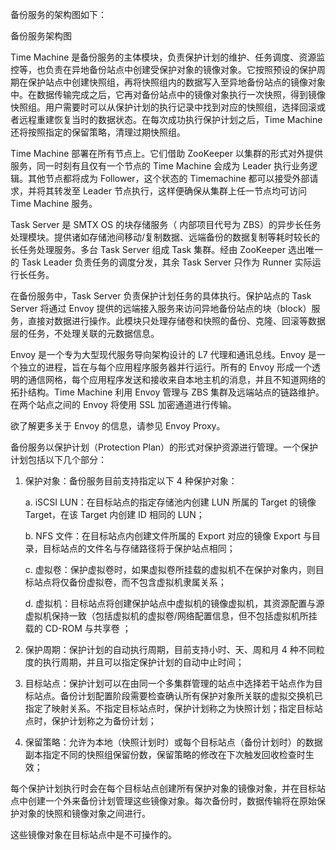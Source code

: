<?xml version="1.0" encoding="UTF-8"?><?workdir /C:\Users\Admin\AppData\Local\Temp\temp20190708135425112?><?workdir-uri file:/C:/Users/Admin/AppData/Local/Temp/temp20190708135425112/?><?path2project ..\..\..\?><?path2project-uri ../../../?><?path2rootmap-uri ../../../?><topic xmlns:ditaarch="http://dita.oasis-open.org/architecture/2005/" xmlns:dita-ot="http://dita-ot.sourceforge.net/ns/201007/dita-ot" class="- topic/topic " ditaarch:DITAArchVersion="1.2" domains="(topic hi-d) (topic ut-d) (topic indexing-d) (topic hazard-d) (topic abbrev-d) (topic pr-d) (topic sw-d) (topic ui-d)" id="架构与核心组件" xtrf="file:/D:/safehaven/content/concepts/backup-service-white-paper/架构与核心组件.md" xtrc="topic:1;182:3"><title class="- topic/title " xtrf="file:/D:/safehaven/content/concepts/backup-service-white-paper/架构与核心组件.md" xtrc="title:1;182:3">架构与核心组件</title><body class="- topic/body " xtrf="file:/D:/safehaven/content/concepts/backup-service-white-paper/架构与核心组件.md" xtrc="body:1;182:3"><p class="- topic/p " xtrf="file:/D:/safehaven/content/concepts/backup-service-white-paper/架构与核心组件.md" xtrc="p:1;182:3">备份服务的架构图如下：</p><image class="- topic/image " href="c58f0a1df2a2fe18c2cb45a9b3944bf35d086cee.jpg" placement="break" xtrf="file:/D:/safehaven/content/concepts/backup-service-white-paper/架构与核心组件.md" xtrc="image:1;182:3"><alt class="- topic/alt " xtrf="file:/D:/safehaven/content/concepts/backup-service-white-paper/架构与核心组件.md" xtrc="alt:1;182:3">备份服务架构图</alt></image></body><topic class="- topic/topic " ditaarch:DITAArchVersion="1.2" domains="(topic hi-d) (topic ut-d) (topic indexing-d) (topic hazard-d) (topic abbrev-d) (topic pr-d) (topic sw-d) (topic ui-d)" id="time-machine" xtrf="file:/D:/safehaven/content/concepts/backup-service-white-paper/架构与核心组件.md" xtrc="topic:2;182:3"><title class="- topic/title " xtrf="file:/D:/safehaven/content/concepts/backup-service-white-paper/架构与核心组件.md" xtrc="title:2;182:3">Time Machine</title><body class="- topic/body " xtrf="file:/D:/safehaven/content/concepts/backup-service-white-paper/架构与核心组件.md" xtrc="body:2;182:3"><p class="- topic/p " xtrf="file:/D:/safehaven/content/concepts/backup-service-white-paper/架构与核心组件.md" xtrc="p:2;182:3">Time Machine 是备份服务的主体模块，负责保护计划的维护、任务调度、资源监控等，也负责在异地备份站点中创建受保护对象的镜像对象。它按照预设的保护周期在保护站点中创建快照组，再将快照组内的数据写入至异地备份站点的镜像对象中。在数据传输完成之后，它再对备份站点中的镜像对象执行一次快照，得到镜像快照组。用户需要时可以从保护计划的执行记录中找到对应的快照组，选择回滚或者远程重建恢复当时的数据状态。在每次成功执行保护计划之后，Time Machine 还将按照指定的保留策略，清理过期快照组。</p><p class="- topic/p " xtrf="file:/D:/safehaven/content/concepts/backup-service-white-paper/架构与核心组件.md" xtrc="p:3;182:3">Time Machine 部署在所有节点上。它们借助 ZooKeeper 以集群的形式对外提供服务，同一时刻有且仅有一个节点的 Time Machine 会成为 Leader 执行业务逻辑。其他节点都将成为 Follower，这个状态的 Timemachine 都可以接受外部请求，并将其转发至 Leader 节点执行，这样便确保从集群上任一节点均可访问 Time Machine 服务。</p></body></topic><topic class="- topic/topic " ditaarch:DITAArchVersion="1.2" domains="(topic hi-d) (topic ut-d) (topic indexing-d) (topic hazard-d) (topic abbrev-d) (topic pr-d) (topic sw-d) (topic ui-d)" id="task-server" xtrf="file:/D:/safehaven/content/concepts/backup-service-white-paper/架构与核心组件.md" xtrc="topic:3;182:3"><title class="- topic/title " xtrf="file:/D:/safehaven/content/concepts/backup-service-white-paper/架构与核心组件.md" xtrc="title:3;182:3">Task Server</title><body class="- topic/body " xtrf="file:/D:/safehaven/content/concepts/backup-service-white-paper/架构与核心组件.md" xtrc="body:3;182:3"><p class="- topic/p " xtrf="file:/D:/safehaven/content/concepts/backup-service-white-paper/架构与核心组件.md" xtrc="p:4;182:3">Task Server 是 SMTX OS 的块存储服务（ 内部项目代号为 ZBS）的异步长任务处理模块。提供诸如存储池间移动/复制数据、远端备份的数据复制等耗时较长的长任务处理服务。多台 Task Server 组成 Task 集群。经由 ZooKeeper 选出唯一的 Task Leader 负责任务的调度分发，其余 Task Server 只作为 Runner 实际运行长任务。</p><p class="- topic/p " xtrf="file:/D:/safehaven/content/concepts/backup-service-white-paper/架构与核心组件.md" xtrc="p:5;182:3">在备份服务中，Task Server 负责保护计划任务的具体执行。保护站点的 Task Server 将通过 Envoy 提供的远端接入服务来访问异地备份站点的块（block）服务，直接对数据进行操作。此模块只处理存储卷和快照的备份、克隆、回滚等数据层的任务，不处理关联的元数据信息。</p></body></topic><topic class="- topic/topic " ditaarch:DITAArchVersion="1.2" domains="(topic hi-d) (topic ut-d) (topic indexing-d) (topic hazard-d) (topic abbrev-d) (topic pr-d) (topic sw-d) (topic ui-d)" id="envoy" xtrf="file:/D:/safehaven/content/concepts/backup-service-white-paper/架构与核心组件.md" xtrc="topic:4;182:3"><title class="- topic/title " xtrf="file:/D:/safehaven/content/concepts/backup-service-white-paper/架构与核心组件.md" xtrc="title:4;182:3">Envoy</title><body class="- topic/body " xtrf="file:/D:/safehaven/content/concepts/backup-service-white-paper/架构与核心组件.md" xtrc="body:4;182:3"><p class="- topic/p " xtrf="file:/D:/safehaven/content/concepts/backup-service-white-paper/架构与核心组件.md" xtrc="p:6;182:3">Envoy 是一个专为大型现代服务导向架构设计的 L7 代理和通讯总线。Envoy 是一个独立的进程，旨在与每个应用程序服务器并行运行。所有的 Envoy 形成一个透明的通信网格，每个应用程序发送和接收来自本地主机的消息，并且不知道网络的拓扑结构。Time Machine 利用 Envoy 管理与 ZBS 集群及远端站点的链路维护。在两个站点之间的 Envoy 将使用 SSL 加密通道进行传输。</p><p class="- topic/p " xtrf="file:/D:/safehaven/content/concepts/backup-service-white-paper/架构与核心组件.md" xtrc="p:7;182:3">欲了解更多关于 Envoy 的信息，请参见 <xref class="- topic/xref " href="https://www.envoyproxy.io/" format="html" scope="external" xtrf="file:/D:/safehaven/content/concepts/backup-service-white-paper/架构与核心组件.md" xtrc="xref:1;182:3">Envoy Proxy</xref>。</p></body></topic><topic class="- topic/topic " ditaarch:DITAArchVersion="1.2" domains="(topic hi-d) (topic ut-d) (topic indexing-d) (topic hazard-d) (topic abbrev-d) (topic pr-d) (topic sw-d) (topic ui-d)" id="保护计划" xtrf="file:/D:/safehaven/content/concepts/backup-service-white-paper/架构与核心组件.md" xtrc="topic:5;182:3"><title class="- topic/title " xtrf="file:/D:/safehaven/content/concepts/backup-service-white-paper/架构与核心组件.md" xtrc="title:5;182:3">保护计划</title><body class="- topic/body " xtrf="file:/D:/safehaven/content/concepts/backup-service-white-paper/架构与核心组件.md" xtrc="body:5;182:3"><p class="- topic/p " xtrf="file:/D:/safehaven/content/concepts/backup-service-white-paper/架构与核心组件.md" xtrc="p:8;182:3">备份服务以保护计划（Protection Plan）的形式对保护资源进行管理。一个保护计划包括以下几个部分：</p><ol class="- topic/ol " xtrf="file:/D:/safehaven/content/concepts/backup-service-white-paper/架构与核心组件.md" xtrc="ol:1;182:3"><li class="- topic/li " xtrf="file:/D:/safehaven/content/concepts/backup-service-white-paper/架构与核心组件.md" xtrc="li:1;182:3"><p class="- topic/p " xtrf="file:/D:/safehaven/content/concepts/backup-service-white-paper/架构与核心组件.md" xtrc="p:9;182:3">保护对象：备份服务目前支持指定以下 4 种保护对象：</p><p class="- topic/p " xtrf="file:/D:/safehaven/content/concepts/backup-service-white-paper/架构与核心组件.md" xtrc="p:10;182:3">a.  iSCSI LUN：在目标站点的指定存储池内创建 LUN 所属的 Target 的镜像 Target，在该 Target 内创建 ID 相同的 LUN；</p><p class="- topic/p " xtrf="file:/D:/safehaven/content/concepts/backup-service-white-paper/架构与核心组件.md" xtrc="p:11;182:3">b.  NFS 文件：在目标站点内创建文件所属的 Export 对应的镜像 Export 与目录，目标站点的文件名与存储路径将于保护站点相同；</p><p class="- topic/p " xtrf="file:/D:/safehaven/content/concepts/backup-service-white-paper/架构与核心组件.md" xtrc="p:12;182:3">c.  虚拟卷：保护虚拟卷时，如果虚拟卷所挂载的虚拟机不在保护对象内，则目标站点将仅备份虚拟卷，而不包含虚拟机隶属关系；</p><p class="- topic/p " xtrf="file:/D:/safehaven/content/concepts/backup-service-white-paper/架构与核心组件.md" xtrc="p:13;182:3">d.  虚拟机：目标站点将创建保护站点中虚拟机的镜像虚拟机，其资源配置与源虚拟机保持一致（包括虚拟机的虚拟卷/网络配置信息，但不包括虚拟机所挂载的 CD-ROM 与共享卷 ；</p></li><li class="- topic/li " xtrf="file:/D:/safehaven/content/concepts/backup-service-white-paper/架构与核心组件.md" xtrc="li:2;182:3"><p class="- topic/p " xtrf="file:/D:/safehaven/content/concepts/backup-service-white-paper/架构与核心组件.md" xtrc="p:14;182:3">保护周期：保护计划的自动执行周期，目前支持小时、天、周和月 4 种不同粒度的执行周期，并且可以指定保护计划的自动中止时间；</p></li><li class="- topic/li " xtrf="file:/D:/safehaven/content/concepts/backup-service-white-paper/架构与核心组件.md" xtrc="li:3;182:3"><p class="- topic/p " xtrf="file:/D:/safehaven/content/concepts/backup-service-white-paper/架构与核心组件.md" xtrc="p:15;182:3">目标站点：保护计划可以在由同一个多集群管理的站点中选择若干站点作为目标站点。备份计划配置阶段需要检查确认所有保护对象所关联的虚拟交换机已指定了映射关系。不指定目标站点时，保护计划称之为快照计划；指定目标站点时，保护计划称之为备份计划；</p></li><li class="- topic/li " xtrf="file:/D:/safehaven/content/concepts/backup-service-white-paper/架构与核心组件.md" xtrc="li:4;182:3"><p class="- topic/p " xtrf="file:/D:/safehaven/content/concepts/backup-service-white-paper/架构与核心组件.md" xtrc="p:16;182:3">保留策略：允许为本地（快照计划时）或每个目标站点（备份计划时）的数据副本指定不同的快照组保留份数，保留策略的修改在下次触发回收检查时生效；</p></li></ol><p class="- topic/p " xtrf="file:/D:/safehaven/content/concepts/backup-service-white-paper/架构与核心组件.md" xtrc="p:17;182:3">每个保护计划执行时会在每个目标站点创建所有保护对象的镜像对象，并在目标站点中创建一个外来备份计划管理这些镜像对象。每次备份时，数据传输将在原始保护对象的快照和镜像对象之间进行。</p><p class="- topic/p " xtrf="file:/D:/safehaven/content/concepts/backup-service-white-paper/架构与核心组件.md" xtrc="p:18;182:3">这些镜像对象在目标站点中是不可操作的。</p></body></topic></topic>